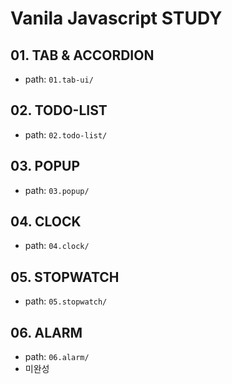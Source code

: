 # Vanila Javascript STUDY
## 01. TAB & ACCORDION 
- path: `01.tab-ui/`

## 02. TODO-LIST
- path: `02.todo-list/`

## 03. POPUP
- path: `03.popup/`

## 04. CLOCK
- path: `04.clock/`

## 05. STOPWATCH
- path: `05.stopwatch/`

## 06. ALARM
- path: `06.alarm/`
- 미완성

